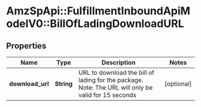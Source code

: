 # AmzSpApi::FulfillmentInboundApiModelV0::BillOfLadingDownloadURL

## Properties
Name | Type | Description | Notes
------------ | ------------- | ------------- | -------------
**download_url** | **String** | URL to download the bill of lading for the package. Note: The URL will only be valid for 15 seconds | [optional] 

